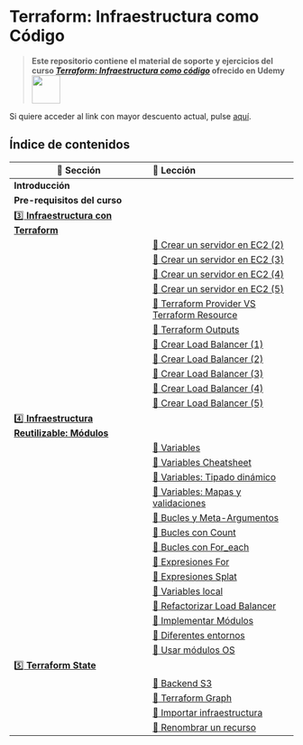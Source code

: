 # Terraform: Infraestructura como Código

> **Este repositorio contiene el material de soporte y ejercicios del curso [_Terraform: Infraestructura como código_](https://links.nito.dev/terraform)
> ofrecido en Udemy <img src="https://www.udemy.com/staticx/udemy/images/v7/logo-udemy.svg" width="50">**

Si quiere acceder al link con mayor descuento actual, pulse [aquí](https://links.nito.dev/terraform).


## Índice de contenidos

| :book: Sección | :link: Lección |
| ------- | :------------ |
| **Introducción** |           |
| **Pre-requisitos del curso** | |
| [:three: **Infraestructura con Terraform**](./3-infra-con-terraform) | |
| | [:link: Crear un servidor en EC2 (2)](./3-infra-con-terraform/11-crear-servidor-2) |
| | [:link: Crear un servidor en EC2 (3)](./3-infra-con-terraform/12-crear-servidor-3) |
| | [:link: Crear un servidor en EC2 (4)](./3-infra-con-terraform/13-crear-servidor-4) |
| | [:link: Crear un servidor en EC2 (5)](./3-infra-con-terraform/14-crear-servidor-5) |
| | [:link: Terraform Provider VS Terraform Resource](./3-infra-con-terraform/15-tf-provider-tf-resource) |
| | [:link: Terraform Outputs](./3-infra-con-terraform/20-terraform-outputs) |
| | [:link: Crear Load Balancer (1)](./3-infra-con-terraform/22-load-balancer-1) |
| | [:link: Crear Load Balancer (2)](./3-infra-con-terraform/23-load-balancer-2) |
| | [:link: Crear Load Balancer (3)](./3-infra-con-terraform/24-load-balancer-3) |
| | [:link: Crear Load Balancer (4)](./3-infra-con-terraform/25-load-balancer-4) |
| | [:link: Crear Load Balancer (5)](./3-infra-con-terraform/26-load-balancer-5) |
| [:four: **Infraestructura Reutilizable: Módulos**](./4-infra-reutilizable) | |
| | [:link: Variables](./4-infra-reutilizable/30-variables) |
| | [:link: Variables Cheatsheet](./4-infra-reutilizable/31-variables-cheatsheet) |
| | [:link: Variables: Tipado dinámico](./4-infra-reutilizable/32-tipado-dinamico) |
| | [:link: Variables: Mapas y validaciones](./4-infra-reutilizable/33-mapas-validaciones) |
| | [:link: Bucles y Meta-Argumentos](./4-infra-reutilizable/34-bucles-meta-argumentos) |
| | [:link: Bucles con Count](./4-infra-reutilizable/35-bucles-count) |
| | [:link: Bucles con For_each](./4-infra-reutilizable/36-bucles-foreach) |
| | [:link: Expresiones For](./4-infra-reutilizable/38-expresiones-for) |
| | [:link: Expresiones Splat](./4-infra-reutilizable/39-expresiones-splat) |
| | [:link: Variables local](./4-infra-reutilizable/40-variables-local) |
| | [:link: Refactorizar Load Balancer](./4-infra-reutilizable/41-refactorizar-load-balancer) |
| | [:link: Implementar Módulos](./4-infra-reutilizable/44-implementar-modulos) |
| | [:link: Diferentes entornos](./4-infra-reutilizable/47-diferentes-entornos) |
| | [:link: Usar módulos OS](./4-infra-reutilizable/48-usar-modulos-os) |
| [:five: **Terraform State**](./5-terraform-state) | |
| | [:link: Backend S3](./5-terraform-state/53-backend-s3) |
| | [:link: Terraform Graph](./5-terraform-state/56-terraform-graph) |
| | [:link: Importar infraestructura](./5-terraform-state/57-importar-infraestructura) |
| | [:link: Renombrar un recurso](./5-terraform-state/58-renombrar-recurso) |
